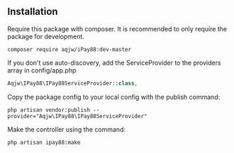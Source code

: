 ## Installation

Require this package with composer. It is recommended to only require the package for development.

```shell
composer require aqjw/iPay88:dev-master
```

If you don't use auto-discovery, add the ServiceProvider to the providers array in config/app.php
```php
Aqjw\IPay88\IPay88ServiceProvider::class,
```

Copy the package config to your local config with the publish command:
```shell
php artisan vendor:publish --provider="Aqjw\IPay88\IPay88ServiceProvider"
```

Make the controller using the command:
```shell
php artisan ipay88:make
```